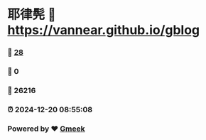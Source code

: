 # 耶律髡 :link: https://vannear.github.io/gblog 
### :page_facing_up: [28](https://vannear.github.io/gblog/tag.html) 
### :speech_balloon: 0 
### :hibiscus: 26216 
### :alarm_clock: 2024-12-20 08:55:08 
### Powered by :heart: [Gmeek](https://github.com/Meekdai/Gmeek)
